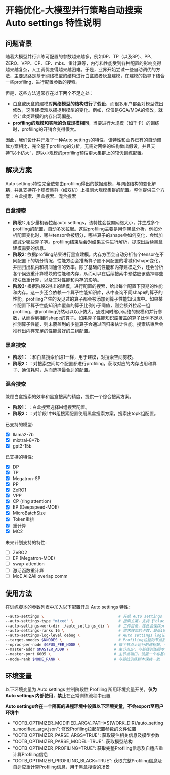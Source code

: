 # 开箱优化-大模型并行策略自动搜索 Auto settings 特性说明

## 问题背景

随着大模型并行训练可配置的参数越来越多，例如DP、TP（以及SP）、PP、ZERO、VPP、CP、EP、mbs、重计算等，内存和性能受到各种配置的影响变得越来越复杂，人工调优变得越来越困难。于是，业界开始尝试一些自动调优的方法，主要思路是基于网络模型的结构进行白盒或者灰盒建模，在建模的指导下结合一些profiling，进行配置参数的搜索。

但是，这些方法通常存在以下两个不足之处：

- 白盒或灰盒的建模**对网络模型的结构进行了假设**，而很多用户都会对模型做出修改，这类建模难以捕捉到模型的变化。例如，仅仅是GQA/MQA的修改，就会让此类建模的内存出现偏差。
- **profiling的规模和实际的负载规模相同**，当要进行大规模（如千卡）的训练时，profiling的开销会变得很大。

因此，我们设计并开发了一种Auto settings的特性，该特性和业界已有的自动调优方案相比，完全基于profiling的分析，无需对网络的结构做出假设，并且支持”以小仿大“，即以小规模的profiling预估更大集群上的较优训练配置。

## 解决方案

Auto settings特性完全依赖由profiling得出的数据建模，与网络结构的变化解耦，并且支持在小规模集群（如双机）上推测大规模集群的配置。整体提供三个方案：白盒搜索、黑盒搜索、混合搜索

### 白盒搜索
- **阶段1:** 用少量机器拉起auto settings，该特性会裁剪网络大小，并生成多个profiling的配置，自动多次拉起。这些profiling主要是用作黑盒分析，例如分析配置变化时，哪些tensor会被切分，哪些算子的shape会如何变化，会增加或减少哪些算子等。profiling结束后会对结果文件进行解析，提取出后续黑盒建模需要的信息。
- **阶段2:** 依据profiling结果进行黑盒建模。内存方面会自动分析各个tensor在不同配置下的切分情况，性能方面会推断算子随不同配置的增减和shape变化，并回归出机内和机间通信的效率。除了基础的性能和内存建模之外，还会分析各个候选重计算模块的性能和内存，从而可以在后续搜索中预估应该选择哪些模块做重计算，以及其对性能和内存的影响。
- **阶段3:** 根据阶段2得出的建模，进行配置的搜索，给出每个配置下预期的性能和内存。这一步还会依赖一个算子性能知识库，从中查询不同shape的算子的性能。profiling产生的没见过的算子都会被添加到算子性能知识库中。如果某个配置下算子性能知识库覆盖的算子比例小于阈值，则会额外拉起一组profiling，该profiling仍然可以以小仿大，通过同时缩小网络的规模和并行参数，从而得到相同shape的算子。如果算子性能知识库覆盖的算子比例不足以推测算子性能，则未覆盖到的少量算子会通过回归来估计性能。搜索结束后会推荐出内存充足的性能最好的三组配置。

### 黑盒搜索
- **阶段1：**：和白盒搜索阶段1一样，用于建模，对搜索空间剪枝。
- **阶段2：**：对搜索空间每个配置都进行profiling，获取对应的内存占用和算子、通信耗时，从而选择最合适的配置。

### 混合搜索
兼顾白盒搜索的效率和黑盒搜索的精度，提供一个综合搜索方案。
- **阶段1：**：白盒搜索选择M组搜索配置。
- **阶段2：**：对阶段1中N组搜索配置使用黑盒搜索方案，搜索出topk组配置。

已支持的模型:
- [x] llama2-7b
- [x] mixtral-8*7b
- [x] gpt3-15b

已支持的特性:

- [x] DP
- [x] TP
- [x] Megatron-SP
- [x] PP
- [x] ZeRO1
- [x] VPP
- [x] CP (ring attention)
- [x] EP (Deepspeed-MOE)
- [x] MicroBatchSize
- [x] Token重排
- [x] 重计算
- [x] MC2

未来计划支持的特性:

- [ ] ZeRO2
- [ ] EP (Megatron-MOE)
- [ ] swap-attention
- [ ] 激活函数重计算
- [ ] MoE All2All overlap comm

## 使用方法

在训练脚本的参数列表中加入以下配置开启 Auto settings 特性:

```bash
--auto-settings \                                 # 开启 Auto settings 特性
--auto-settings-type "mixed" \                    # 搜索方案，支持【"black", "white", "mixed"】三种
--auto-settings-work-dir ./auto_settings_dir \    # 工作目录，在此会保存profiling等文件
--auto-settings-ranks 16 \                        # 需求搜索的卡数，最低16卡
--auto-settings-log-level debug \                 # Auto settings log记录等级，可选warning, info, debug
--target-nnodes $NNODES \                         # Profiling拉起的节点数，与基线训练脚本保持一致
--nproc-per-node $GPUS_PER_NODE \               # 每个节点上运行的进程数，一般与单节点卡数相同，与基线训练脚本保持一致
--master-addr $MASTER_ADDR \                    # 主节点IP，与基线训练脚本保持一致
--master-port 6005 \                            # 主节点端口，设置一个与基线脚本不同的端口
--node-rank $NODE_RANK \                        # 与基线训练脚本保持一致
```

## 环境变量
以下环境变量为 Auto settings 控制阶段性 Profiling 所用环境变量开关，**仅为 Auto settings 内部使用**，**禁止**在正常训练流程中设置

**Auto settings会在一个隔离的进程环境中设置以下环境变量，不会export至用户环境中**
- "OOTB_OPTIMIZER_MODIFIED_ARGV_PATH=${WORK_DIR}/auto_settings_modified_argv.json": 修改Profiling拉起配置参数的文件位置
- "OOTB_OPTIMIZER_PARSE_ARGS=TRUE": 获取硬件相关信息及模型参数
- "OOTB_OPTIMIZER_PARSE_MODEL=TRUE": 获取模型结构
- "OOTB_OPTIMIZER_PROFILING=TRUE": 获取完整Profiling信息及自适应重计算Profiling信息
- "OOTB_OPTIMIZER_PROFILING_BLACK=TRUE": 获取完整Profiling信息及自适应重计算Profiling信息，用于黑盒搜索的场景
